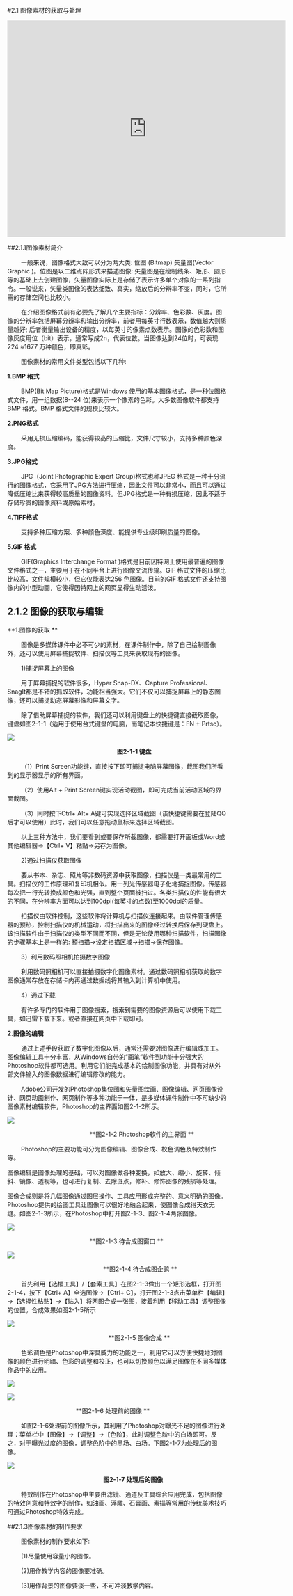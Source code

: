 #2.1 图像素材的获取与处理

<iframe frameborder="0" width="640" height="498" src="https://v.qq.com/iframe/player.html?vid=s0534swnxqt&tiny=0&auto=0" allowfullscreen></iframe>

##2.1.1图像素材简介

&nbsp;&nbsp;&nbsp;&nbsp;&nbsp;&nbsp;&nbsp;&nbsp;一般来说，图像格式大致可以分为两大类: 位图 (Bitmap) 矢量图(Vector Graphic )。位图是以二维点阵形式来描述图像: 矢量图是在绘制线条、矩形、圆形等的基础上去创建图像，矢量图像实际上是存储了表示许多单个对象的一系列指令。一般说来，矢量类图像的表达细致、真实，缩放后的分辨率不变，同时，它所需的存储空间也比较小。

&nbsp;&nbsp;&nbsp;&nbsp;&nbsp;&nbsp;&nbsp;&nbsp;在介绍图像格式前有必要先了解几个主要指标：分辨率、色彩数、灰度。图像的分辨率包括屏幕分辨率和输出分辨率，前者用每英寸行数表示，数值越大则质量越好; 后者衡量输出设备的精度，以每英寸的像素点数表示。图像的色彩数和图像灰度用位（bit）表示，通常写成2n，代表位数。当图像达到24位时，可表现224 ≈1677 万种颜色，即真彩。

&nbsp;&nbsp;&nbsp;&nbsp;&nbsp;&nbsp;&nbsp;&nbsp;图像素材的常用文件类型包括以下几种:

**1.BMP 格式**

&nbsp;&nbsp;&nbsp;&nbsp;&nbsp;&nbsp;&nbsp;&nbsp;BMP(Bit Map Picture)格式是Windows 使用的基本图像格式，是一种位图格式文件，用一组数据(8--24 位)来表示一个像素的色彩。大多数图像软件都支持BMP 格式。BMP 格式文件的规模比较大。

**2.PNG格式**

&nbsp;&nbsp;&nbsp;&nbsp;&nbsp;&nbsp;&nbsp;&nbsp;采用无损压缩编码，能获得较高的压缩比，文件尺寸较小，支持多种颜色深度。

**3.JPG格式**

&nbsp;&nbsp;&nbsp;&nbsp;&nbsp;&nbsp;&nbsp;&nbsp;JPG（Joint Photographic Expert Group)格式也称JPEG 格式是一种十分流行的图像格式，它采用了JPG方法进行压缩，因此文件可以非常小，而且可以通过降低压缩比来获得较高质量的图像资料。但JPG格式是一种有损压缩，因此不适于存储珍贵的图像资料或原始素材。

**4.TIFF格式**

&nbsp;&nbsp;&nbsp;&nbsp;&nbsp;&nbsp;&nbsp;&nbsp;支持多种压缩方案、多种颜色深度、能提供专业级印刷质量的图像。

**5.GIF 格式**

&nbsp;&nbsp;&nbsp;&nbsp;&nbsp;&nbsp;&nbsp;&nbsp;GIF(Graphics Interchange Format )格式是目前因特网上使用最普遍的图像文件格式之一，主要用于在不同平台上进行图像交流传输。GIF 格式文件的压缩比比较高，文件规模较小，但它仅能表达256 色图像。目前的GIF 格式文件还支持图像内的小型动画，它使得因特网上的网页显得生动活泼。

## 2.1.2 图像的获取与编辑

**1.图像的获取 ** 

&nbsp;&nbsp;&nbsp;&nbsp;&nbsp;&nbsp;&nbsp;&nbsp;图像是多媒体课件中必不可少的素材，在课件制作中，除了自己绘制图像外，还可以使用屏幕捕捉软件、扫描仪等工具来获取现有的图像。 
 
&nbsp;&nbsp;&nbsp;&nbsp;&nbsp;&nbsp;&nbsp;&nbsp;1\)捕捉屏幕上的图像
  
&nbsp;&nbsp;&nbsp;&nbsp;&nbsp;&nbsp;&nbsp;&nbsp;用于屏幕捕捉的软件很多，Hyper Snap-DX、Capture Professional、SnagIt都是不错的抓取软件，功能相当强大。它们不仅可以捕捉屏幕上的静态图像，还可以捕捉动态屏幕影像和屏幕文字。  

&nbsp;&nbsp;&nbsp;&nbsp;&nbsp;&nbsp;&nbsp;&nbsp;除了借助屏幕捕捉的软件，我们还可以利用键盘上的快捷键直接截取图像，键盘如图2-1-1（适用于使用台式键盘的电脑，而笔记本快捷键是：FN + Prtsc）。

![](/assets/2-1-1.png)  

&nbsp;&nbsp;&nbsp;&nbsp;&nbsp;&nbsp;&nbsp;&nbsp;&nbsp;&nbsp;&nbsp;&nbsp;&nbsp;&nbsp;&nbsp;&nbsp;&nbsp;&nbsp;&nbsp;&nbsp;&nbsp;&nbsp;&nbsp;&nbsp;&nbsp;&nbsp;&nbsp;&nbsp;&nbsp;&nbsp;&nbsp;&nbsp;&nbsp;&nbsp;&nbsp;&nbsp;&nbsp;&nbsp;&nbsp;&nbsp;&nbsp;&nbsp;&nbsp;&nbsp;&nbsp;&nbsp;&nbsp;&nbsp;&nbsp;&nbsp;&nbsp;&nbsp;&nbsp;&nbsp;&nbsp;&nbsp;&nbsp;&nbsp;&nbsp;&nbsp;&nbsp;&nbsp;&nbsp;&nbsp;**图2-1-1 键盘**  

&nbsp;&nbsp;&nbsp;&nbsp;&nbsp;&nbsp;&nbsp;&nbsp;（1）Print Screen功能键，直接按下即可捕捉电脑屏幕图像，截图我们所看到的显示器显示的所有界面。  

&nbsp;&nbsp;&nbsp;&nbsp;&nbsp;&nbsp;&nbsp;&nbsp;（2）使用Alt + Print Screen键实现活动截图，即可完成当前活动区域的界面截图。  

&nbsp;&nbsp;&nbsp;&nbsp;&nbsp;&nbsp;&nbsp;&nbsp;（3）同时按下Ctrl+ Alt+ A键可实现选择区域截图（该快捷键需要在登陆QQ后才可以使用）此时，我们可以任意拖动鼠标来选择区域截图。  

&nbsp;&nbsp;&nbsp;&nbsp;&nbsp;&nbsp;&nbsp;&nbsp;以上三种方法中，我们要看到或要保存所截图像，都需要打开画板或Word或其他编辑器→【Ctrl+ V】粘贴→另存为图像。  

&nbsp;&nbsp;&nbsp;&nbsp;&nbsp;&nbsp;&nbsp;&nbsp;2\)通过扫描仪获取图像  

&nbsp;&nbsp;&nbsp;&nbsp;&nbsp;&nbsp;&nbsp;&nbsp;要从书本、杂志、照片等非数码资源中获取图像，扫描仪是一类最常用的工具。扫描仪的工作原理和复印机相似。用一列光传感器电子化地捕捉图像。传感器每次把一行光转换成颜色和光强，直到整个页面被扫过。各类扫描仪的性能有很大的不同，在分辨率方面可以达到100dpi\(每英寸的点数\)至1000dpi的质量。 
 
&nbsp;&nbsp;&nbsp;&nbsp;&nbsp;&nbsp;&nbsp;&nbsp;扫描仪由软件控制，这些软件将计算机与扫描仪连接起来。由软件管理传感器的预热，控制扫描仪的机械运动，将扫描出来的图像经过转换后保存到硬盘上。该扫描软件由于扫描仪的类型不同而不同，但是无论使用哪种扫描软件，扫描图像的步骤基本上是一样的: 预扫描→设定扫描区域→扫描→保存图像。  

&nbsp;&nbsp;&nbsp;&nbsp;&nbsp;&nbsp;&nbsp;&nbsp;3）利用数码照相机拍摄数字图像  

&nbsp;&nbsp;&nbsp;&nbsp;&nbsp;&nbsp;&nbsp;&nbsp;利用数码照相机可以直接拍摄数字化图像素材。通过数码照相机获取的数字图像通常存放在存储卡内再通过数据线将其输入到计算机中使用。

&nbsp;&nbsp;&nbsp;&nbsp;&nbsp;&nbsp;&nbsp;&nbsp;4）通过下载  

&nbsp;&nbsp;&nbsp;&nbsp;&nbsp;&nbsp;&nbsp;&nbsp;有许多专门的软件用于图像搜索，搜索到需要的图像资源后可以使用下载工具，如迅雷下载下来。或者直接在网页中下载即可。 

**2.图像的编辑**  

&nbsp;&nbsp;&nbsp;&nbsp;&nbsp;&nbsp;&nbsp;&nbsp;通过上述手段获取了数字化图像以后，通常还需要对图像进行编辑或加工。图像编辑工具十分丰富，从Windows自带的“画笔”软件到功能十分强大的Photoshop软件都可选用。利用它们能完成基本的绘制图像功能，并具有对从外部文件输入的图像数据进行编辑修改的能力。 
 
&nbsp;&nbsp;&nbsp;&nbsp;&nbsp;&nbsp;&nbsp;&nbsp;Adobe公司开发的Photoshop集位图和矢量图绘画、图像编辑、网页图像设计、网页动画制作、网页制作等多种功能于一体，是多媒体课件制作中不可缺少的图像素材编辑软件，Photoshop的主界面如图2-1-2所示。

![](/assets/2-1-2.png)  

&nbsp;&nbsp;&nbsp;&nbsp;&nbsp;&nbsp;&nbsp;&nbsp;&nbsp;&nbsp;&nbsp;&nbsp;&nbsp;&nbsp;&nbsp;&nbsp;&nbsp;&nbsp;&nbsp;&nbsp;&nbsp;&nbsp;&nbsp;&nbsp;&nbsp;&nbsp;&nbsp;&nbsp;&nbsp;&nbsp;&nbsp;&nbsp;&nbsp;&nbsp;&nbsp;&nbsp;&nbsp;&nbsp;&nbsp;&nbsp;&nbsp;&nbsp;&nbsp;&nbsp;&nbsp;&nbsp;&nbsp;&nbsp;**图2-1-2 Photoshop软件的主界面 ** 

&nbsp;&nbsp;&nbsp;&nbsp;&nbsp;&nbsp;&nbsp;&nbsp;Photoshop的主要功能可分为图像编辑、图像合成、校色调色及特效制作等。  

图像编辑是图像处理的基础，可以对图像做各种变换，如放大、缩小、旋转、倾斜、镜像、透视等，也可进行复制、去除斑点，修补、修饰图像的残损等处理。 
 
图像合成则是将几幅图像通过图层操作、工具应用形成完整的、意义明确的图像。Photoshop提供的绘图工具让图像可以很好地融合起来，使图像合成得天衣无缝。如图2-1-3所示，在Photoshop中打开图2-1-3、图2-1-4两张图像。  

![](/assets/2-1-3.png)  

&nbsp;&nbsp;&nbsp;&nbsp;&nbsp;&nbsp;&nbsp;&nbsp;&nbsp;&nbsp;&nbsp;&nbsp;&nbsp;&nbsp;&nbsp;&nbsp;&nbsp;&nbsp;&nbsp;&nbsp;&nbsp;&nbsp;&nbsp;&nbsp;&nbsp;&nbsp;&nbsp;&nbsp;&nbsp;&nbsp;&nbsp;&nbsp;&nbsp;&nbsp;&nbsp;&nbsp;&nbsp;&nbsp;&nbsp;&nbsp;&nbsp;&nbsp;&nbsp;&nbsp;&nbsp;&nbsp;&nbsp;&nbsp;**图2-1-3 待合成图窗口 ** 

![](/assets/2-1-4.png) 
 
&nbsp;&nbsp;&nbsp;&nbsp;&nbsp;&nbsp;&nbsp;&nbsp;&nbsp;&nbsp;&nbsp;&nbsp;&nbsp;&nbsp;&nbsp;&nbsp;&nbsp;&nbsp;&nbsp;&nbsp;&nbsp;&nbsp;&nbsp;&nbsp;&nbsp;&nbsp;&nbsp;&nbsp;&nbsp;&nbsp;&nbsp;&nbsp;&nbsp;&nbsp;&nbsp;&nbsp;&nbsp;&nbsp;&nbsp;&nbsp;&nbsp;&nbsp;&nbsp;&nbsp;&nbsp;&nbsp;&nbsp;&nbsp;&nbsp;&nbsp;&nbsp;&nbsp;&nbsp;&nbsp;&nbsp;&nbsp;**图2-1-4 待合成图企鹅 ** 

&nbsp;&nbsp;&nbsp;&nbsp;&nbsp;&nbsp;&nbsp;&nbsp;首先利用【选框工具】/【套索工具】在图2-1-3做出一个矩形选框，打开图2-1-4，按下【Ctrl+  A】全选图像→【Ctrl+ C】，打开图2-1-3点击菜单栏【编辑】→【选择性粘贴】→【贴入】将两图合成一张图，接着利用【移动工具】调整图像的位置。合成效果如图2-1-5所示

![](/assets/2-1-5.png)

&nbsp;&nbsp;&nbsp;&nbsp;&nbsp;&nbsp;&nbsp;&nbsp;&nbsp;&nbsp;&nbsp;&nbsp;&nbsp;&nbsp;&nbsp;&nbsp;&nbsp;&nbsp;&nbsp;&nbsp;&nbsp;&nbsp;&nbsp;&nbsp;&nbsp;&nbsp;&nbsp;&nbsp;&nbsp;&nbsp;&nbsp;&nbsp;&nbsp;&nbsp;&nbsp;&nbsp;&nbsp;&nbsp;&nbsp;&nbsp;&nbsp;&nbsp;&nbsp;&nbsp;&nbsp;&nbsp;&nbsp;&nbsp;&nbsp;&nbsp;&nbsp;&nbsp;&nbsp;&nbsp;&nbsp;&nbsp;&nbsp;&nbsp;&nbsp;**图2-1-5 图像合成  **

&nbsp;&nbsp;&nbsp;&nbsp;&nbsp;&nbsp;&nbsp;&nbsp;色彩调色是Photoshop中深具威力的功能之一，利用它可以方便快捷地对图像的颜色进行明暗、色彩的调整和校正，也可以切换颜色以满足图像在不同多媒体作品中的应用。

![](/assets/2-1-6.png)

![](/assets/2-1-7.png)

&nbsp;&nbsp;&nbsp;&nbsp;&nbsp;&nbsp;&nbsp;&nbsp;&nbsp;&nbsp;&nbsp;&nbsp;&nbsp;&nbsp;&nbsp;&nbsp;&nbsp;&nbsp;&nbsp;&nbsp;&nbsp;&nbsp;&nbsp;&nbsp;&nbsp;&nbsp;&nbsp;&nbsp;&nbsp;&nbsp;&nbsp;&nbsp;&nbsp;&nbsp;&nbsp;&nbsp;&nbsp;&nbsp;&nbsp;&nbsp;**图2-1-6 处理前的图像 ** 

&nbsp;&nbsp;&nbsp;&nbsp;&nbsp;&nbsp;&nbsp;&nbsp;如图2-1-6处理前的图像所示，其利用了Photoshop对曝光不足的图像进行处理：菜单栏中【图像】→【调整】→【色阶】，此时调整色阶中的白场即可。反之，对于曝光过度的图像，调整色阶中的黑场、白场。下图2-1-7为处理后的图像。

![](/assets/2-1-8.png)

&nbsp;&nbsp;&nbsp;&nbsp;&nbsp;&nbsp;&nbsp;&nbsp;&nbsp;&nbsp;&nbsp;&nbsp;&nbsp;&nbsp;&nbsp;&nbsp;&nbsp;&nbsp;&nbsp;&nbsp;&nbsp;&nbsp;&nbsp;&nbsp;&nbsp;&nbsp;&nbsp;&nbsp;&nbsp;&nbsp;&nbsp;&nbsp;&nbsp;&nbsp;&nbsp;&nbsp;&nbsp;&nbsp;&nbsp;&nbsp;&nbsp;&nbsp;&nbsp;&nbsp;&nbsp;&nbsp;&nbsp;&nbsp;&nbsp;&nbsp;&nbsp;&nbsp;&nbsp;&nbsp;&nbsp;&nbsp;**图2-1-7 处理后的图像**  

&nbsp;&nbsp;&nbsp;&nbsp;&nbsp;&nbsp;&nbsp;&nbsp;特效制作在Photoshop中主要由滤镜、通道及工具综合应用完成，包括图像的特效创意和特效字的制作，如油画、浮雕、石膏画、素描等常用的传统美术技巧可通过Photoshop特效完成。

##2.1.3图像素材的制作要求

&nbsp;&nbsp;&nbsp;&nbsp;&nbsp;&nbsp;&nbsp;&nbsp;图像素材的制作要求如下:

&nbsp;&nbsp;&nbsp;&nbsp;&nbsp;&nbsp;&nbsp;&nbsp;(1)尽量使用容量小的图像。

&nbsp;&nbsp;&nbsp;&nbsp;&nbsp;&nbsp;&nbsp;&nbsp;(2)用作教学内容的图像要准确。

&nbsp;&nbsp;&nbsp;&nbsp;&nbsp;&nbsp;&nbsp;&nbsp;(3)用作背景的图像要淡一些，不可冲淡教学内容。


